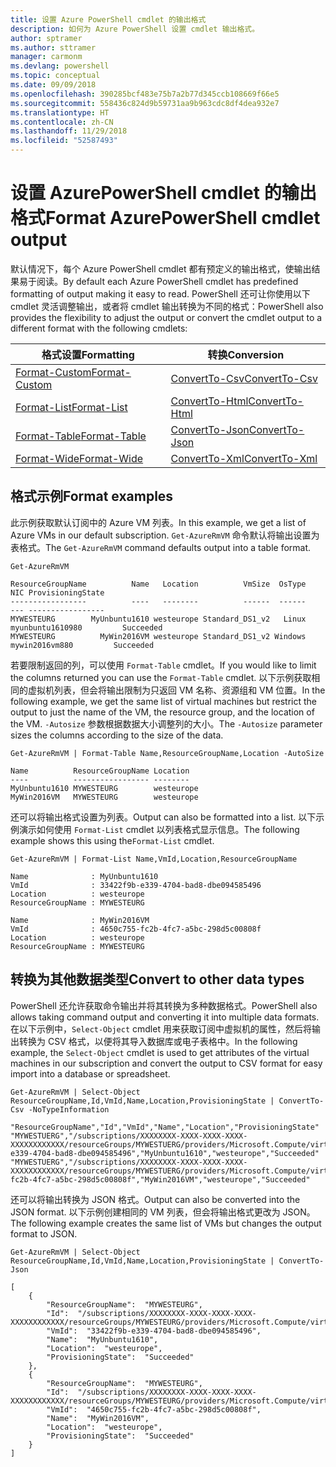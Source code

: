 ```yaml
---
title: 设置 Azure PowerShell cmdlet 的输出格式
description: 如何为 Azure PowerShell 设置 cmdlet 输出格式。
author: sptramer
ms.author: sttramer
manager: carmonm
ms.devlang: powershell
ms.topic: conceptual
ms.date: 09/09/2018
ms.openlocfilehash: 390285bcf483e75b7a2b77d345ccb108669f66e5
ms.sourcegitcommit: 558436c824d9b59731aa9b963cdc8df4dea932e7
ms.translationtype: HT
ms.contentlocale: zh-CN
ms.lasthandoff: 11/29/2018
ms.locfileid: "52587493"
---
```

# <a name="format-azurepowershell-cmdlet-output"></a><span data-ttu-id="18872-103">设置 AzurePowerShell cmdlet 的输出格式</span><span class="sxs-lookup"><span data-stu-id="18872-103">Format AzurePowerShell cmdlet output</span></span>

<span data-ttu-id="18872-104">默认情况下，每个 Azure PowerShell cmdlet 都有预定义的输出格式，使输出结果易于阅读。</span><span class="sxs-lookup"><span data-stu-id="18872-104">By default each Azure PowerShell cmdlet has predefined formatting of output making it easy to read.</span></span>  <span data-ttu-id="18872-105">PowerShell 还可让你使用以下 cmdlet 灵活调整输出，或者将 cmdlet 输出转换为不同的格式：</span><span class="sxs-lookup"><span data-stu-id="18872-105">PowerShell also provides the flexibility to adjust the output or convert the cmdlet output to a different format with the following cmdlets:</span></span>

| <span data-ttu-id="18872-106">格式设置</span><span class="sxs-lookup"><span data-stu-id="18872-106">Formatting</span></span>      | <span data-ttu-id="18872-107">转换</span><span class="sxs-lookup"><span data-stu-id="18872-107">Conversion</span></span>       |
|-----------------|------------------|
| [<span data-ttu-id="18872-108">Format-Custom</span><span class="sxs-lookup"><span data-stu-id="18872-108">Format-Custom</span></span>](/powershell/module/microsoft.powershell.utility/format-custom) | [<span data-ttu-id="18872-109">ConvertTo-Csv</span><span class="sxs-lookup"><span data-stu-id="18872-109">ConvertTo-Csv</span></span>](/powershell/module/microsoft.powershell.utility/convertto-csv)  |
| [<span data-ttu-id="18872-110">Format-List</span><span class="sxs-lookup"><span data-stu-id="18872-110">Format-List</span></span>](/powershell/module/microsoft.powershell.utility/format-list)   | [<span data-ttu-id="18872-111">ConvertTo-Html</span><span class="sxs-lookup"><span data-stu-id="18872-111">ConvertTo-Html</span></span>](/powershell/module/microsoft.powershell.utility/convertto-html) |
| [<span data-ttu-id="18872-112">Format-Table</span><span class="sxs-lookup"><span data-stu-id="18872-112">Format-Table</span></span>](/powershell/module/microsoft.powershell.utility/format-table)  | [<span data-ttu-id="18872-113">ConvertTo-Json</span><span class="sxs-lookup"><span data-stu-id="18872-113">ConvertTo-Json</span></span>](/powershell/module/microsoft.powershell.utility/convertto-json) |
| [<span data-ttu-id="18872-114">Format-Wide</span><span class="sxs-lookup"><span data-stu-id="18872-114">Format-Wide</span></span>](/powershell/module/microsoft.powershell.utility/format-wide)   | [<span data-ttu-id="18872-115">ConvertTo-Xml</span><span class="sxs-lookup"><span data-stu-id="18872-115">ConvertTo-Xml</span></span>](/powershell/module/microsoft.powershell.utility/convertto-xml)  |

## <a name="format-examples"></a><span data-ttu-id="18872-116">格式示例</span><span class="sxs-lookup"><span data-stu-id="18872-116">Format examples</span></span>

<span data-ttu-id="18872-117">此示例获取默认订阅中的 Azure VM 列表。</span><span class="sxs-lookup"><span data-stu-id="18872-117">In this example, we get a list of Azure VMs in our default subscription.</span></span>  <span data-ttu-id="18872-118">`Get-AzureRmVM` 命令默认将输出设置为表格式。</span><span class="sxs-lookup"><span data-stu-id="18872-118">The `Get-AzureRmVM` command defaults output into a table format.</span></span>

```azurepowershell-interactive
Get-AzureRmVM
```

```output
ResourceGroupName          Name   Location          VmSize  OsType              NIC ProvisioningState
-----------------          ----   --------          ------  ------              --- -----------------
MYWESTEURG        MyUnbuntu1610 westeurope Standard_DS1_v2   Linux myunbuntu1610980         Succeeded
MYWESTEURG          MyWin2016VM westeurope Standard_DS1_v2 Windows   mywin2016vm880         Succeeded
```

<span data-ttu-id="18872-119">若要限制返回的列，可以使用 `Format-Table` cmdlet。</span><span class="sxs-lookup"><span data-stu-id="18872-119">If you would like to limit the columns returned you can use the `Format-Table` cmdlet.</span></span> <span data-ttu-id="18872-120">以下示例获取相同的虚拟机列表，但会将输出限制为只返回 VM 名称、资源组和 VM 位置。</span><span class="sxs-lookup"><span data-stu-id="18872-120">In the following example, we get the same list of virtual machines but restrict the output to just the name of the VM, the resource group, and the location of the VM.</span></span>  <span data-ttu-id="18872-121">`-Autosize` 参数根据数据大小调整列的大小。</span><span class="sxs-lookup"><span data-stu-id="18872-121">The `-Autosize` parameter sizes the columns according to the size of the data.</span></span>

```azurepowershell-interactive
Get-AzureRmVM | Format-Table Name,ResourceGroupName,Location -AutoSize
```

```output
Name          ResourceGroupName Location
----          ----------------- --------
MyUnbuntu1610 MYWESTEURG        westeurope
MyWin2016VM   MYWESTEURG        westeurope
```

<span data-ttu-id="18872-122">还可以将输出格式设置为列表。</span><span class="sxs-lookup"><span data-stu-id="18872-122">Output can also be formatted into a list.</span></span> <span data-ttu-id="18872-123">以下示例演示如何使用 `Format-List` cmdlet 以列表格式显示信息。</span><span class="sxs-lookup"><span data-stu-id="18872-123">The following example shows this using the`Format-List` cmdlet.</span></span>

```azurepowershell-interactive
Get-AzureRmVM | Format-List Name,VmId,Location,ResourceGroupName
```

```output
Name              : MyUnbuntu1610
VmId              : 33422f9b-e339-4704-bad8-dbe094585496
Location          : westeurope
ResourceGroupName : MYWESTEURG

Name              : MyWin2016VM
VmId              : 4650c755-fc2b-4fc7-a5bc-298d5c00808f
Location          : westeurope
ResourceGroupName : MYWESTEURG
```

## <a name="convert-to-other-data-types"></a><span data-ttu-id="18872-124">转换为其他数据类型</span><span class="sxs-lookup"><span data-stu-id="18872-124">Convert to other data types</span></span>

<span data-ttu-id="18872-125">PowerShell 还允许获取命令输出并将其转换为多种数据格式。</span><span class="sxs-lookup"><span data-stu-id="18872-125">PowerShell also allows taking command output and converting it into multiple data formats.</span></span> <span data-ttu-id="18872-126">在以下示例中，`Select-Object` cmdlet 用来获取订阅中虚拟机的属性，然后将输出转换为 CSV 格式，以便将其导入数据库或电子表格中。</span><span class="sxs-lookup"><span data-stu-id="18872-126">In the following example, the `Select-Object` cmdlet is used to get attributes of the virtual machines in our subscription and convert the output to CSV format for easy import into a database or spreadsheet.</span></span>

```azurepowershell-interactive
Get-AzureRmVM | Select-Object ResourceGroupName,Id,VmId,Name,Location,ProvisioningState | ConvertTo-Csv -NoTypeInformation
```

```output
"ResourceGroupName","Id","VmId","Name","Location","ProvisioningState"
"MYWESTUERG","/subscriptions/XXXXXXXX-XXXX-XXXX-XXXX-XXXXXXXXXXXX/resourceGroups/MYWESTUERG/providers/Microsoft.Compute/virtualMachines/MyUnbuntu1610","33422f9b-e339-4704-bad8-dbe094585496","MyUnbuntu1610","westeurope","Succeeded"
"MYWESTUERG","/subscriptions/XXXXXXXX-XXXX-XXXX-XXXX-XXXXXXXXXXXX/resourceGroups/MYWESTUERG/providers/Microsoft.Compute/virtualMachines/MyWin2016VM","4650c755-fc2b-4fc7-a5bc-298d5c00808f","MyWin2016VM","westeurope","Succeeded"
```

<span data-ttu-id="18872-127">还可以将输出转换为 JSON 格式。</span><span class="sxs-lookup"><span data-stu-id="18872-127">Output can also be converted into the JSON format.</span></span>  <span data-ttu-id="18872-128">以下示例创建相同的 VM 列表，但会将输出格式更改为 JSON。</span><span class="sxs-lookup"><span data-stu-id="18872-128">The following example creates the same list of VMs but changes the output format to JSON.</span></span>

```azurepowershell-interactive
Get-AzureRmVM | Select-Object ResourceGroupName,Id,VmId,Name,Location,ProvisioningState | ConvertTo-Json
```

```output
[
    {
        "ResourceGroupName":  "MYWESTEURG",
        "Id":  "/subscriptions/XXXXXXXX-XXXX-XXXX-XXXX-XXXXXXXXXXXX/resourceGroups/MYWESTEURG/providers/Microsoft.Compute/virtualMachines/MyUnbuntu1610",
        "VmId":  "33422f9b-e339-4704-bad8-dbe094585496",
        "Name":  "MyUnbuntu1610",
        "Location":  "westeurope",
        "ProvisioningState":  "Succeeded"
    },
    {
        "ResourceGroupName":  "MYWESTEURG",
        "Id":  "/subscriptions/XXXXXXXX-XXXX-XXXX-XXXX-XXXXXXXXXXXX/resourceGroups/MYWESTEURG/providers/Microsoft.Compute/virtualMachines/MyWin2016VM",
        "VmId":  "4650c755-fc2b-4fc7-a5bc-298d5c00808f",
        "Name":  "MyWin2016VM",
        "Location":  "westeurope",
        "ProvisioningState":  "Succeeded"
    }
]
```
